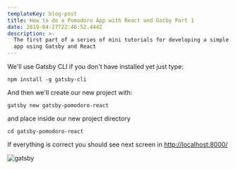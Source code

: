 ```yaml
---
templateKey: blog-post
title: How to do a Pomodoro App with React and Gatby Part 1
date: 2019-04-27T22:46:52.444Z
description: >-
  The first part of a series of mini tutorials for developing a simple Pomodoro
  app using Gatsby and React
---
```

We'll use Gatsby CLI if you don't have installed yet just type:

```
npm install -g gatsby-cli
```

And then we'll create our new project with:

```
gatsby new gatsby-pomodoro-react
```

and place inside our new project directory

```
cd gatsby-pomodoro-react
```

If everything is correct you should see next screen in [ http://localhost:8000/](http://localhost:8000/)

![gatsby](/img/deepinscreenshot_seleccionar-área_20190427174631.png "gatsby")

